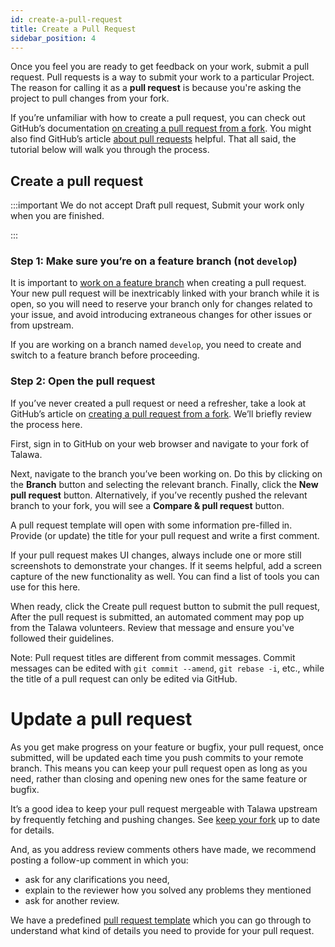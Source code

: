 ```yaml
---
id: create-a-pull-request
title: Create a Pull Request
sidebar_position: 4
---
```


Once you feel you are ready to get feedback on your work, submit a pull request. Pull requests is a way to submit your work to a particular Project. The reason for calling it as a **pull request** is because you're asking the project to pull changes from your fork.

If you’re unfamiliar with how to create a pull request, you can check out GitHub’s documentation [on creating a pull request from a fork](https://docs.github.com/en/pull-requests/collaborating-with-pull-requests/proposing-changes-to-your-work-with-pull-requests/creating-a-pull-request-from-a-fork). You might also find GitHub’s article [about pull requests](https://docs.github.com/en/pull-requests/collaborating-with-pull-requests/proposing-changes-to-your-work-with-pull-requests/about-pull-requests) helpful. That all said, the tutorial below will walk you through the process.

## Create a pull request

:::important
We do not accept Draft pull request, Submit your work only when you are finished.

:::

### Step 1: Make sure you’re on a feature branch (not `develop`)

It is important to [work on a feature branch](../git-workflow/setup/feature-branch.md) when creating a pull request. Your new pull request will be inextricably linked with your branch while it is open, so you will need to reserve your branch only for changes related to your issue, and avoid introducing extraneous changes for other issues or from upstream.

If you are working on a branch named `develop`, you need to create and switch to a feature branch before proceeding.

### Step 2: Open the pull request

If you’ve never created a pull request or need a refresher, take a look at GitHub’s article on [creating a pull request from a fork](https://docs.github.com/en/pull-requests/collaborating-with-pull-requests/proposing-changes-to-your-work-with-pull-requests/creating-a-pull-request-from-a-fork). We’ll briefly review the process here.

First, sign in to GitHub on your web browser and navigate to your fork of Talawa.

Next, navigate to the branch you’ve been working on. Do this by clicking on the **Branch** button and selecting the relevant branch. Finally, click the **New pull request** button. Alternatively, if you’ve recently pushed the relevant branch to your fork, you will see a **Compare & pull request** button.

A pull request template will open with some information pre-filled in. Provide (or update) the title for your pull request and write a first comment.

If your pull request makes UI changes, always include one or more still screenshots to demonstrate your changes. If it seems helpful, add a screen capture of the new functionality as well. You can find a list of tools you can use for this here.

When ready, click the Create pull request button to submit the pull request, After the pull request is submitted, an automated comment may pop up from the Talawa volunteers. Review that message and ensure you've followed their guidelines.

Note: Pull request titles are different from commit messages. Commit messages can be edited with `git commit --amend`, `git rebase -i`, etc., while the title of a pull request can only be edited via GitHub.

# Update a pull request

As you get make progress on your feature or bugfix, your pull request, once submitted, will be updated each time you push commits to your remote branch. This means you can keep your pull request open as long as you need, rather than closing and opening new ones for the same feature or bugfix.

It’s a good idea to keep your pull request mergeable with Talawa upstream by frequently fetching and pushing changes. See [keep your fork](../git-workflow/setup/fork.md) up to date for details.

And, as you address review comments others have made, we recommend posting a follow-up comment in which you:

- ask for any clarifications you need,
- explain to the reviewer how you solved any problems they mentioned
- ask for another review.

We have a predefined [pull request template](https://github.com/PalisadoesFoundation/talawa-docs/blob/develop/.github/pull_request_template.md) which you can go through to understand what kind of details you need to provide for your pull request.
